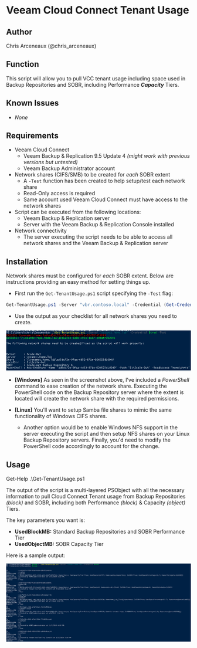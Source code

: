 # Veeam Cloud Connect Tenant Usage

## Author

Chris Arceneaux (@chris_arceneaux)

## Function

This script will allow you to pull VCC tenant usage including space used in Backup Repositories and SOBR, including Performance ***Capacity*** Tiers.

## Known Issues

* _None_

## Requirements

* Veeam Cloud Connect
  * Veeam Backup & Replication 9.5 Update 4 *(might work with previous versions but untested)*
  * Veeam Backup Administrator account
* Network shares (CIFS/SMB) to be created for *each* SOBR extent
  * A `-Test` function has been created to help setup/test each network share
  * Read-Only access is required
  * Same account used Veeam Cloud Connect must have access to the network shares
* Script can be executed from the following locations:
  * Veeam Backup & Replication server
  * Server with the Veeam Backup & Replication Console installed
* Network connectivity
  * The server executing the script needs to be able to access all network shares and the Veeam Backup & Replication server

## Installation

Network shares must be configured for *each* SOBR extent. Below are instructions providing an easy method for setting things up.

* First run the `Get-TenantUsage.ps1` script specifying the `-Test` flag:

```powershell
Get-TenantUsage.ps1 -Server "vbr.contoso.local" -Credential (Get-Credential) -Test
```

* Use the output as your checklist for all network shares you need to create.

![Network Share Test Output](network-share-test-output.png)

* **[Windows]** As seen in the screenshot above, I've included a *PowerShell* command to ease creation of the network share. Executing the PowerShell code on the Backup Repository server where the extent is located will create the network share with the required permissions.

* **[Linux]** You'll want to setup Samba file shares to mimic the same functionality of Windows CIFS shares.
  * Another option would be to enable Windows NFS support in the server executing the script and then setup NFS shares on your Linux Backup Repository servers. Finally, you'd need to modify the PowerShell code accordingly to account for the change.

## Usage

Get-Help .\Get-TenantUsage.ps1

The output of the script is a multi-layered PSObject with all the necessary information to pull Cloud Connect Tenant usage from Backup Repositories *(block)* and SOBR, including both Performance *(block)* & Capacity *(object)* Tiers.

The key parameters you want is:

* **UsedBlockMB:** Standard Backup Repositories and SOBR Performance Tier
* **UsedObjectMB:** SOBR Capacity Tier

Here is a sample output:

![Sample Output](sample-output.png)